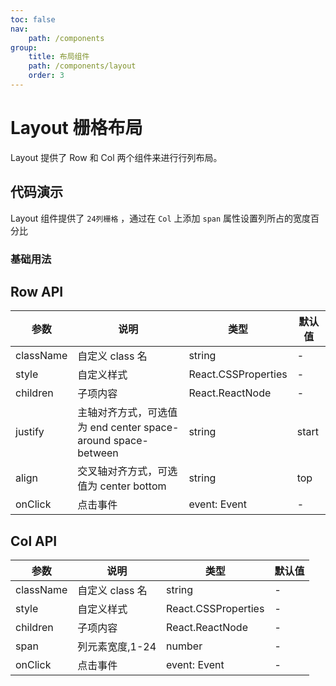 ```yaml
---
toc: false
nav:
    path: /components
group:
    title: 布局组件
    path: /components/layout
    order: 3
---
```


# Layout 栅格布局

Layout 提供了 Row 和 Col 两个组件来进行行列布局。

## 代码演示

Layout 组件提供了 `24列栅格` ，通过在 `Col` 上添加 `span` 属性设置列所占的宽度百分比

### 基础用法

<code src="./demo/index.tsx"></code>

## Row API

| 参数      | 说明                                                         | 类型                | 默认值 |
| --------- | ------------------------------------------------------------ | ------------------- | ------ |
| className | 自定义 class 名                                              | string              | -      |
| style     | 自定义样式                                                   | React.CSSProperties | -      |
| children  | 子项内容                                                     | React.ReactNode     | -      |
| justify   | 主轴对齐方式，可选值为 end center space-around space-between | string              | start  |
| align     | 交叉轴对齐方式，可选值为 center bottom                       | string              | top    |
| onClick   | 点击事件                                                     | event: Event        | -      |

## Col API

| 参数      | 说明            | 类型                | 默认值 |
| --------- | --------------- | ------------------- | ------ |
| className | 自定义 class 名 | string              | -      |
| style     | 自定义样式      | React.CSSProperties | -      |
| children  | 子项内容        | React.ReactNode     | -      |
| span      | 列元素宽度,1-24 | number              | -      |
| onClick   | 点击事件        | event: Event        | -      |

